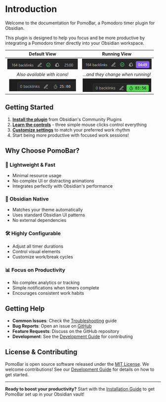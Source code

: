 # Introduction

Welcome to the documentation for PomoBar, a Pomodoro timer plugin for Obsidian.

This plugin is designed to help you focus and be more productive by integrating a Pomodoro timer directly into your Obsidian workspace.

|                       Default View                        |                       Running View                        |
| :-------------------------------------------------------: | :-------------------------------------------------------: |
|      ![screenshot-1](./screenshots/screenshot-1.png)      |      ![screenshot-2](./screenshots/screenshot-2.png)      |
|               *Also available with icons!*                |            *...and they change when running!*             |
| ![screenshot-icon-1](./screenshots/screenshot-icon-1.png) | ![screenshot-icon-2](./screenshots/screenshot-icon-2.png) |

## Getting Started

1. **[Install the plugin](installation.md)** from Obsidian's Community Plugins
2. **[Learn the controls](usage.md)** - three simple mouse clicks control everything
3. **[Customize settings](configuration.md)** to match your preferred work rhythm
4. Start being more productive with focused work sessions!

## Why Choose PomoBar?

### 🚀 Lightweight & Fast

- Minimal resource usage
- No complex UI or distracting animations
- Integrates perfectly with Obsidian's performance

### 🎨 Obsidian Native

- Matches your theme automatically
- Uses standard Obsidian UI patterns
- No external dependencies

### 🛠️ Highly Configurable

- Adjust all timer durations
- Control visual elements
- Customize work/break cycles

### 📊 Focus on Productivity

- No complex analytics or tracking
- Simple notifications when timers complete
- Encourages consistent work habits

## Getting Help

- **Common Issues**: Check the [Troubleshooting](troubleshooting.md) guide
- **Bug Reports**: Open an issue on [GitHub](https://github.com/semanticdata/obsidian-pomodoro/issues)
- **Feature Requests**: Discuss on the GitHub repository
- **Development**: See the [Development Guide](development.md) for contributing

## License & Contributing

PomoBar is open source software released under the [MIT License](https://github.com/semanticdata/obsidian-pomodoro/blob/master/LICENSE). We welcome contributions! See our [Development Guide](development.md) for details on how to get started.

---

**Ready to boost your productivity?** Start with the [Installation Guide](installation.md) to get PomoBar set up in your Obsidian vault!
